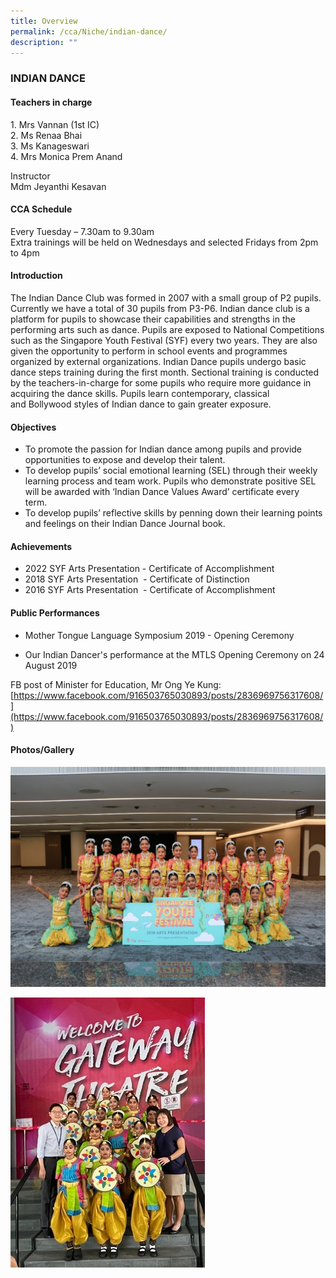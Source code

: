 ```yaml
---
title: Overview
permalink: /cca/Niche/indian-dance/
description: ""
---
```

### INDIAN DANCE

#### Teachers in charge

1\.  Mrs Vannan (1st IC)  <br>
2\.  Ms Renaa Bhai   <br>
3\.  Ms Kanageswari <br>
4\.  Mrs Monica Prem Anand

Instructor <br>
Mdm Jeyanthi Kesavan

#### CCA Schedule

Every Tuesday – 7.30am to 9.30am <br>
Extra trainings will be held on Wednesdays and selected Fridays from 2pm to 4pm&nbsp;

#### Introduction

The Indian Dance Club was formed in 2007 with a small group of P2 pupils. Currently we have a total of&nbsp;30 pupils from P3-P6. Indian dance club is a platform for pupils to showcase their capabilities and&nbsp;strengths in the performing arts such as dance. Pupils are exposed to National Competitions such as the&nbsp;Singapore Youth Festival (SYF) every two years. They are also given the opportunity to perform in school&nbsp;events and programmes organized by external organizations. Indian Dance pupils undergo basic dance&nbsp;steps training during the first month. Sectional training is conducted by the teachers-in-charge for some&nbsp;pupils who require more guidance in acquiring the dance skills. Pupils learn contemporary, classical and&nbsp;Bollywood styles of Indian dance to gain greater exposure.&nbsp;

#### Objectives

*   To promote the passion for Indian dance among pupils and provide opportunities to expose and develop&nbsp;their talent.&nbsp;
*   To develop pupils’ social emotional learning (SEL) through their weekly learning process and team&nbsp;work. Pupils who demonstrate positive SEL will be awarded with ‘Indian Dance Values Award’&nbsp;certificate every term.&nbsp;
*   To develop pupils’ reflective skills by penning down their learning points and feelings on their Indian&nbsp;Dance Journal book.

#### Achievements
*   2022 SYF Arts Presentation - Certificate of Accomplishment
*   2018 SYF Arts Presentation&nbsp; - Certificate of Distinction
*   2016 SYF Arts Presentation&nbsp; - Certificate of Accomplishment

#### Public Performances

*   Mother Tongue Language Symposium 2019 - Opening Ceremony 

*  Our Indian Dancer's performance at the MTLS Opening Ceremony on 24 August 2019

 
FB post of Minister for Education, Mr Ong Ye Kung: <br>
[https://www.facebook.com/916503765030893/posts/2836969756317608/](https://www.facebook.com/916503765030893/posts/2836969756317608/)  
  

#### Photos/Gallery

![](/images/1%20(23).jpg)

![](/images/Indian%20Dance.jpg)